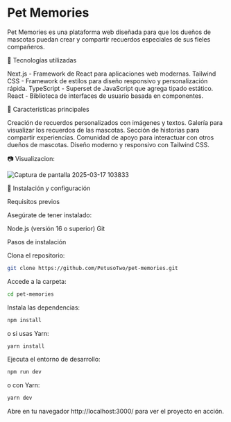 # Pet Memories

Pet Memories es una plataforma web diseñada para que los dueños de mascotas puedan crear y compartir recuerdos especiales de sus fieles compañeros.

🚀 Tecnologías utilizadas

Next.js - Framework de React para aplicaciones web modernas.
Tailwind CSS - Framework de estilos para diseño responsivo y personalización rápida.
TypeScript - Superset de JavaScript que agrega tipado estático.
React - Biblioteca de interfaces de usuario basada en componentes.

🔩 Características principales

Creación de recuerdos personalizados con imágenes y textos.
Galería para visualizar los recuerdos de las mascotas.
Sección de historias para compartir experiencias.
Comunidad de apoyo para interactuar con otros dueños de mascotas.
Diseño moderno y responsivo con Tailwind CSS.

📷 Visualizacion:

![Captura de pantalla 2025-03-17 103833](https://github.com/user-attachments/assets/a859b8ad-8f04-48bb-901c-c0ea949b25fd)


🛫 Instalación y configuración

Requisitos previos

Asegúrate de tener instalado:

Node.js (versión 16 o superior)
Git

Pasos de instalación

Clona el repositorio:

```bash
git clone https://github.com/PetusoTwo/pet-memories.git
```

Accede a la carpeta:

```bash
cd pet-memories
```

Instala las dependencias:

```bash
npm install
```

o si usas Yarn:

```bash
yarn install
```

Ejecuta el entorno de desarrollo:

```bash
npm run dev
```

o con Yarn:

```bash
yarn dev
```

Abre en tu navegador http://localhost:3000/ para ver el proyecto en acción.
##
